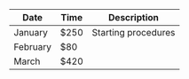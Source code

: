| Date     | Time | Description         |
| -------- | ---- | ------------------- |
| January  | $250 | Starting procedures |
| February | $80  |                     |
| March    | $420 |                     |
